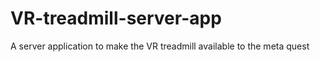 # VR-treadmill-server-app
A server application to make the VR treadmill available to the meta quest
